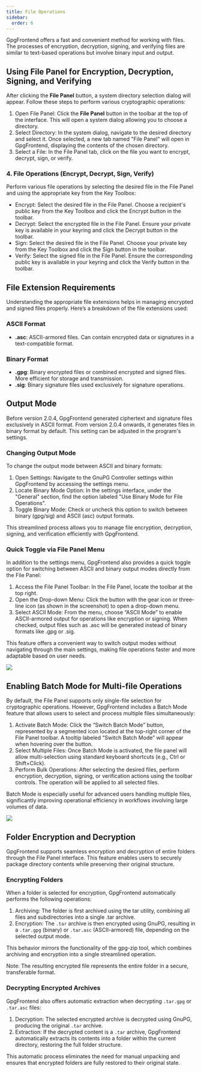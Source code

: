 ```yaml
---
title: File Operations
sidebar:
  order: 6
---
```


GpgFrontend offers a fast and convenient method for working with files. The
processes of encryption, decryption, signing, and verifying files are similar to
text-based operations but involve binary input and output.

## Using File Panel for Encryption, Decryption, Signing, and Verifying

After clicking the **File Panel** button, a system directory selection dialog
will appear. Follow these steps to perform various cryptographic operations:

1. Open File Panel: Click the **File Panel** button in the toolbar at the top of
   the interface. This will open a system dialog allowing you to choose a
   directory.
2. Select Directory: In the system dialog, navigate to the desired directory and
   select it. Once selected, a new tab named "File Panel" will open in
   GpgFrontend, displaying the contents of the chosen directory.
3. Select a File: In the File Panel tab, click on the file you want to encrypt,
   decrypt, sign, or verify.

### 4. File Operations (Encrypt, Decrypt, Sign, Verify)

Perform various file operations by selecting the desired file in the File Panel
and using the appropriate key from the Key Toolbox:

- Encrypt: Select the desired file in the File Panel. Choose a recipient's
  public key from the Key Toolbox and click the Encrypt button in the toolbar.
- Decrypt: Select the encrypted file in the File Panel. Ensure your private key
  is available in your keyring and click the Decrypt button in the toolbar.
- Sign: Select the desired file in the File Panel. Choose your private key from
  the Key Toolbox and click the Sign button in the toolbar.
- Verify: Select the signed file in the File Panel. Ensure the corresponding
  public key is available in your keyring and click the Verify button in the
  toolbar.

## File Extension Requirements

Understanding the appropriate file extensions helps in managing encrypted and
signed files properly. Here’s a breakdown of the file extensions used:

### ASCII Format

- **.asc**: ASCII-armored files. Can contain encrypted data or signatures in a
  text-compatible format.

### Binary Format

- **.gpg**: Binary encrypted files or combined encrypted and signed files. More
  efficient for storage and transmission.
- **.sig**: Binary signature files used exclusively for signature operations.

## Output Mode

Before version 2.0.4, GpgFrontend generated ciphertext and signature files
exclusively in ASCII format. From version 2.0.4 onwards, it generates files in
binary format by default. This setting can be adjusted in the program's
settings.

### Changing Output Mode

To change the output mode between ASCII and binary formats:

1. Open Settings: Navigate to the GnuPG Controller settings within GpgFrontend by accessing
   the settings menu.
2. Locate Binary Mode Option: In the settings interface, under the "General"
   section, find the option labeled "Use Binary Mode for File Operations".
3. Toggle Binary Mode: Check or uncheck this option to switch between binary
   (gpg/sig) and ASCII (asc) output formats.

This streamlined process allows you to manage file encryption, decryption,
signing, and verification efficiently with GpgFrontend.

### Quick Toggle via File Panel Menu

In addition to the settings menu, GpgFrontend also provides a quick toggle
option for switching between ASCII and binary output modes directly from the
File Panel:

1. Access the File Panel Toolbar: In the File Panel, locate the toolbar at the
   top right.
2. Open the Drop-down Menu: Click the button with the gear icon or three-line
   icon (as shown in the screenshot) to open a drop-down menu.
3. Select ASCII Mode: From the menu, choose “ASCII Mode” to enable ASCII-armored
   output for operations like encryption or signing. When checked, output files
   such as .asc will be generated instead of binary formats like .gpg or .sig.

This feature offers a convenient way to switch output modes without navigating
through the main settings, making file operations faster and more adaptable
based on user needs.

![](https://image.cdn.bktus.com/i/2025/04/09/ea2c8b52-2a49-ee18-5897-5cf3d72115a5.webp)

## Enabling Batch Mode for Multi-file Operations

By default, the File Panel supports only single-file selection for cryptographic
operations. However, GpgFrontend includes a Batch Mode feature that allows users
to select and process multiple files simultaneously:

1. Activate Batch Mode: Click the “Switch Batch Mode” button, represented by a
   segmented icon located at the top-right corner of the File Panel toolbar. A
   tooltip labeled “Switch Batch Mode” will appear when hovering over the
   button.
2. Select Multiple Files: Once Batch Mode is activated, the file panel will
   allow multi-selection using standard keyboard shortcuts (e.g., Ctrl or
   Shift+Click).
3. Perform Bulk Operations: After selecting the desired files, perform
   encryption, decryption, signing, or verification actions using the toolbar
   controls. The operation will be applied to all selected files.

Batch Mode is especially useful for advanced users handling multiple files,
significantly improving operational efficiency in workflows involving large
volumes of data.

![](https://image.cdn.bktus.com/i/2025/04/09/24a8b950-ff08-2133-0ee2-5003095f1ff7.webp)

## Folder Encryption and Decryption

GpgFrontend supports seamless encryption and decryption of entire folders
through the File Panel interface. This feature enables users to securely package
directory contents while preserving their original structure.

### Encrypting Folders

When a folder is selected for encryption, GpgFrontend automatically performs the
following operations:

1. Archiving: The folder is first archived using the tar utility, combining all
   files and subdirectories into a single .tar archive.
2. Encryption: The `.tar` archive is then encrypted using GnuPG, resulting in a
   `.tar.gpg` (binary) or `.tar.asc` (ASCII-armored) file, depending on the
   selected output mode.

This behavior mirrors the functionality of the gpg-zip tool, which combines
archiving and encryption into a single streamlined operation.

Note: The resulting encrypted file represents the entire folder in a secure,
transferable format.

### Decrypting Encrypted Archives

GpgFrontend also offers automatic extraction when decrypting `.tar.gpg` or
`.tar.asc` files:

1. Decryption: The selected encrypted archive is decrypted using GnuPG,
   producing the original `.tar` archive.
2. Extraction: If the decrypted content is a `.tar` archive, GpgFrontend
   automatically extracts its contents into a folder within the current
   directory, restoring the full folder structure.

This automatic process eliminates the need for manual unpacking and ensures that
encrypted folders are fully restored to their original state.
